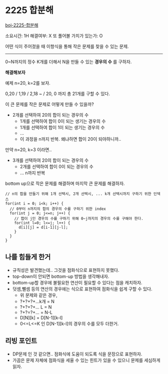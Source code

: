 # 2225 합분해

[boj-2225-합분해](https://www.acmicpc.net/problem/2225)

소요시간: 1H
해결여부: X
또 풀어볼 가치가 있는가: O

어떤 식이 주어졌을 때 이항식을 통해 작은 문제를 찾을 수 있는 문제.

---

0~N까지의 정수 K개를 더해서 N을 만들 수 있는 **경우의 수** 를 구하자.

**해결해보자**

예제 n=20, k=2를 보자.

0,20 / 1,19 / 2,18 ~ / 20, 0 까지 총 21개를 구할 수 있다.

이 큰 문제를 작은 문제로 어떻게 만들 수 있을까?

- 2개를 선택하여 20의 합이 되는 경우의 수
  - 1개를 선택하여 합이 0이 되는 생기는 경우의 수
  - 1개를 선택하여 합이 1이 되는 생기는 경우의 수
  - ...
  - 이 과정을 n까지 반복. 왜냐하면 합이 20이 되야하니까..

만약 n=20, k=3 이라면..

- 3개를 선택하여 20의 합이 되는 경우의 수
  - 2개를 선택하여 합이 0이 되는 경우의 수
  - ... n까지 반복

bottom up으로 작은 문제를 해결하며 마지막 큰 문제를 해결하자.

```
// n의 합을 만들기 위해 1개 선택시, 2개 선택시, ... k개 선택시까지 구하기 위한 인덱스
for(int i = 0; i<k; i++) {
  // 0부터 n까지의 합의 경우의 수를 구하기 위한 index
  for(int j = 0; j<=n; j++) {
    // 합이 j인 경우의 수를 구하기 위해 0~j까지의 경우의 수를 구해야 한다.
    for(int l=0; l<=j; l++) {
      d[i][j] = d[i-1][j-l];
    }
  }
}
```

## 나를 힘들게 한거

- 규칙성은 발견했는데.. 그것을 점화식으로 표현하지 못했다.
- top-down이 안되면 bottom-up 방법을 생각해내자.
- bottom-up할 경우에 불필요한 연산이 필요할 수 있다는 점을 캐치하자.
- 덧셈,뺄셈 등의 연산의 경우에는 식으로 표현하여 점화식을 쉽게 구할 수 있다.
  - 위 문제와 같은 경우,
  - ?+?+?+...k개 = N
  - ?+?+?+... L = N
  - ?+?=?+... = N-L
  - D[N][k] = D[N-1][k-l]
  - 0<=L<=K 인 D[N-1][k-l]의 경우의 수를 모두 더한거.

## 리빙 포인트

- DP문제 인 것 같으면.. 점화식에 도움이 되도록 식을 문장으로 표현하자.
- 가끔은 문제 자체에 점화식을 세울 수 있는 힌트가 있을 수 있으니 문제를 세심하게 읽자.
